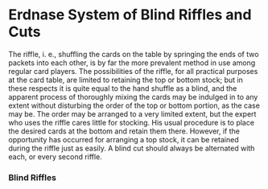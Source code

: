 # Erdnase System of Blind Riffles and Cuts

The riffle, i. e., shuffling the cards on the table by springing the ends of two packets into each other, is by far the more prevalent method in use among regular card players. The possibilities of the riffle, for all practical purposes at the card table, are limited to retaining the top or bottom stock; but in these respects it is quite equal to the hand shuffle as a blind, and the apparent process of thoroughly mixing the cards may be indulged in to any extent without disturbing the order of the top or bottom portion, as the case may be. The order may be arranged to a very limited extent, but the expert who uses the riffle cares little for stocking. His usual procedure is to place the desired cards at the bottom and retain them there. However, if the opportunity has occurred for arranging a top stock, it can be retained during the riffle just as easily. A blind cut should always be alternated with each, or every second riffle.

### Blind Riffles


